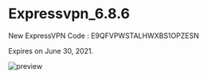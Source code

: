 # Expressvpn_6.8.6

New ExpressVPN Code :  E9QFVPWSTALHWXBS1OPZESN

Expires on June 30, 2021.

![preview](https://i.ibb.co/LYDtLWh/www-expressvpn-com-i-Pad-Pro.png)
